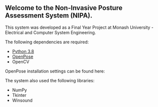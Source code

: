 ## Welcome to the Non-Invasive Posture Assessment System (NIPA).

This system was developed as a Final Year Project at Monash University - Electrical and Computer System Engineering.

The following dependencies are required:
- [Python 3.8](https://www.python.org/downloads/release/python-380/)
- [OpenPose](https://github.com/CMU-Perceptual-Computing-Lab/openpose/blob/master/doc/installation/1_prerequisites.md)
- OpenCV

OpenPose installation settings can be found here: 

The system also used the following libraries:
- NumPy
- Tkinter
- Winsound
